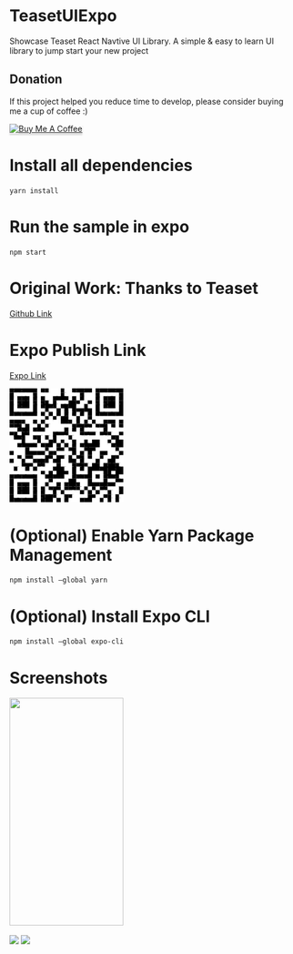 # TeasetUIExpo
Showcase Teaset React Navtive UI Library. A simple & easy to learn UI library to jump start your new project

## Donation

If this project helped you reduce time to develop, please consider buying me a cup of coffee :)

<a href="https://www.buymeacoffee.com/ongyishen" 
target="_blank">
<img src="https://www.buymeacoffee.com/assets/img/custom_images/orange_img.png" 
alt="Buy Me A Coffee" style="height: 41px !important;width: 174px !important;box-shadow: 0px 3px 2px 0px rgba(190, 190, 190, 0.5) !important;-webkit-box-shadow: 0px 3px 2px 0px rgba(190, 190, 190, 0.5) !important;" ></a>

# Install all dependencies
```
yarn install
```

# Run the sample in expo
```
npm start
```

# Original Work: Thanks to Teaset

[Github Link](https://github.com/rilyu/teaset)


# Expo Publish Link
[Expo  Link](https://expo.io/@ongeason/projects/MyTeasetExpo)

![](https://github.com/ongyishen/TeasetUIExpo/blob/main/ExpoQR.png?raw=true)

# (Optional) Enable Yarn Package Management
```
npm install –global yarn
```

# (Optional) Install Expo CLI
```
npm install –global expo-cli
```

# Screenshots

<img src="https://github.com/ongyishen/TeasetUIExpo/blob/main/Sample.gif?raw=true" width="200" height="400" />

![](https://github.com/rilyu/teaset/blob/master/screenshots/00-Teaset1.png?raw=true)
![](https://github.com/rilyu/teaset/blob/master/screenshots/00-Teaset2.png?raw=true)